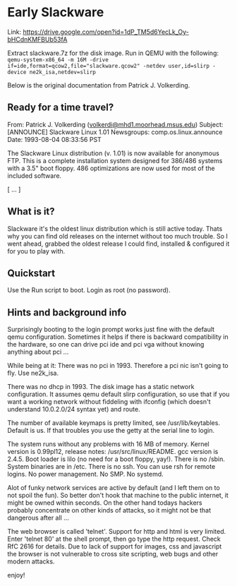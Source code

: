 # Early Slackware

Link: https://drive.google.com/open?id=1dP_TM5d6YecLk_Oy-bHCdnKMFBUb53fA

Extract slackware.7z for the disk image. Run in QEMU with the following: `qemu-system-x86_64 -m 16M -drive if=ide,format=qcow2,file="slackware.qcow2" -netdev user,id=slirp -device ne2k_isa,netdev=slirp`

Below is the original documentation from Patrick J. Volkerding.

Ready for a time travel?
------------------------

From: Patrick J. Volkerding (volkerdi@mhd1.moorhead.msus.edu)
 Subject: [ANNOUNCE] Slackware Linux 1.01 
 Newsgroups: comp.os.linux.announce
 Date: 1993-08-04 08:33:56 PST 


The Slackware Linux distribution (v. 1.01) is now available for 
anonymous FTP. This is a complete installation system designed for
386/486 systems with a 3.5" boot floppy. 486 optimizations are now 
used for most of the included software.

[ ... ]


What is it?
-----------

Slackware it's the oldest linux distribution which is still active
today.  Thats why you can find old releases on the internet without
too much trouble.  So I went ahead, grabbed the oldest release I could
find, installed & configured it for you to play with.


Quickstart
----------

Use the Run script to boot.  Login as root (no password).


Hints and background info
-------------------------

Surprisingly booting to the login prompt works just fine with the
default qemu configuration.  Sometimes it helps if there is backward
compatibility in the hardware, so one can drive pci ide and pci vga
without knowing anything about pci ...

While being at it: There was no pci in 1993.  Therefore a pci nic
isn't going to fly.  Use ne2k_isa.

There was no dhcp in 1993.  The disk image has a static network
configuration.  It assumes qemu default slirp configuration, so use
that if you want a working network without fiddeling with ifconfig
(which doesn't understand 10.0.2.0/24 syntax yet) and route.

The number of available keymaps is pretty limited, see
/usr/lib/keytables.  Default is us.  If that troubles you use the
getty at the serial line to login.

The system runs without any problems with 16 MB of memory.
Kernel version is 0.99pl12, release notes: /usr/src/linux/README.
gcc version is 2.4.5.
Boot loader is lilo (no need for a boot floppy, yay!).
There is no /sbin.  System binaries are in /etc.
There is no ssh.  You can use rsh for remote logins.
No power management.  No SMP.  No systemd.

Alot of funky network services are active by default (and I left them
on to not spoil the fun).  So better don't hook that machine to the
public internet, it might be owned within seconds.  On the other hand
todays hackers probably concentrate on other kinds of attacks, so it
might not be that dangerous after all ...

The web browser is called 'telnet'.  Support for http and html is very
limited.  Enter 'telnet <server> 80' at the shell prompt, then go type
the http request.  Check RfC 2616 for details.  Due to lack of support
for images, css and javascript the browser is not vulnerable to cross
site scripting, web bugs and other modern attacks.

enjoy!

